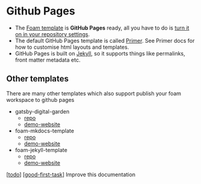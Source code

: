 # Github Pages

- The [Foam template](https://github.com/foambubble/foam-template) is **GitHub Pages** ready, all you have to do is [turn it on in your repository settings](https://guides.github.com/features/pages/).
- The default GitHub Pages template is called [Primer](https://github.com/pages-themes/primer). See Primer docs for how to customise html layouts and templates.
- GitHub Pages is built on [Jekyll](https://jekyllrb.com/), so it supports things like permalinks, front matter metadata etc.

## Other templates
There are many other templates which also support publish your foam workspace to github pages

* gatsby-digital-garden
    * [repo](https://github.com/mathieudutour/gatsby-digital-garden)
    * [demo-website](https://mathieudutour.github.io/gatsby-digital-garden/)
* foam-mkdocs-template
    * [repo](https://github.com/Jackiexiao/foam-mkdocs-template)
    * [demo-website](https://jackiexiao.github.io/foam/)
* foam-jekyll-template
    * [repo](https://github.com/hikerpig/foam-jekyll-template)
    * [demo-website](https://wiki.hikerpig.cn/)

[[todo]] [[good-first-task]] Improve this documentation

[//begin]: # "Autogenerated link references for markdown compatibility"
[todo]: todo.md "Todo"
[good-first-task]: good-first-task.md "Good First Task"
[//end]: # "Autogenerated link references"
